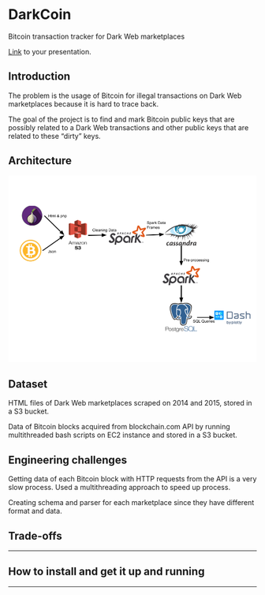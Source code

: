 # DarkCoin

Bitcoin transaction tracker for Dark Web marketplaces

[Link](https://bit.ly/DarkCoinPresent) to your presentation.

## Introduction

The problem is the usage of Bitcoin for illegal transactions on Dark Web marketplaces because it is hard to trace back.

The goal of the project is to find and mark Bitcoin public keys that are possibly related to a Dark Web transactions and other public keys that are related to these “dirty” keys.

## Architecture

![Pipeline](images/pipeline.png)

## Dataset

HTML files of Dark Web marketplaces scraped on 2014 and 2015, stored in a S3 bucket.

Data of Bitcoin blocks acquired from blockchain.com API by running multithreaded bash scripts on EC2 instance and stored in a S3 bucket.

## Engineering challenges

Getting data of each Bitcoin block with HTTP requests from the API is a very slow process. Used a multithreading approach to speed up process.

Creating schema and parser for each marketplace since they have different format and data.

## Trade-offs

<hr/>

## How to install and get it up and running

<hr/>